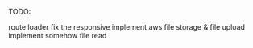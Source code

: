 TODO:

route loader 
fix the responsive 
implement aws file storage & file upload 
implement somehow file read